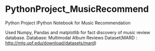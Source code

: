 # PythonProject_MusicRecommend

Python Project IPython Notebook for Music Recommendation

Used Numpy, Pandas and matplotlib for fact discovery of music review database. 
Database: Multimodal Album Reviews Dataset(MARD : http://mtg.upf.edu/download/datasets/mard)

